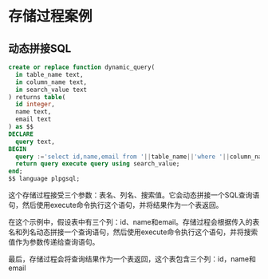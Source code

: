 # 存储过程案例

## 动态拼接SQL

~~~sql
create or replace function dynamic_query(
  in table_name text,
  in column_name text,
  in search_value text
) returns table(
  id integer,
  name text,
  email text
) as $$
DECLARE
  query text,
BEGIN
  query :='select id,name,email from '||table_name||'where '||column_name||' =$1';
  return query execute query using search_value;
end;
$$ language plpgsql;
~~~

这个存储过程接受三个参数：表名、列名、搜索值。它会动态拼接一个SQL查询语句，然后使用execute命令执行这个语句，并将结果作为一个表返回。

在这个示例中，假设表中有三个列：id、name和email。存储过程会根据传入的表名和列名动态拼接一个查询语句，然后使用execute命令执行这个语句，并将搜索值作为参数传递给查询语句。

最后，存储过程会将查询结果作为一个表返回，这个表包含三个列：id，name和email
